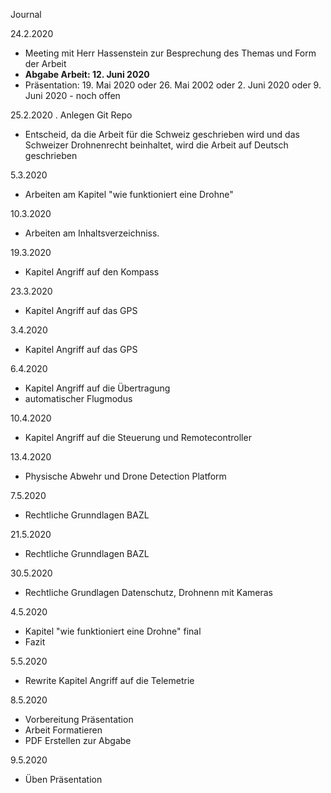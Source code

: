 Journal

24.2.2020
- Meeting mit Herr Hassenstein zur Besprechung des Themas und Form der Arbeit
- **Abgabe Arbeit: 12. Juni 2020**
- Präsentation: 19. Mai 2020  oder 26. Mai 2002  oder 2. Juni 2020 oder 9. Juni 2020 - noch offen

25.2.2020
. Anlegen Git Repo
- Entscheid, da die Arbeit für die Schweiz geschrieben wird und das Schweizer Drohnenrecht beinhaltet, wird die Arbeit auf Deutsch geschrieben

5.3.2020
- Arbeiten am Kapitel "wie funktioniert eine Drohne"

10.3.2020
- Arbeiten am Inhaltsverzeichniss.

19.3.2020
- Kapitel Angriff auf den Kompass

23.3.2020
- Kapitel Angriff auf das GPS

3.4.2020
- Kapitel Angriff auf das GPS

6.4.2020
- Kapitel Angriff auf die Übertragung
- automatischer Flugmodus

10.4.2020
- Kapitel Angriff auf die Steuerung und Remotecontroller

13.4.2020
- Physische Abwehr und Drone Detection Platform

7.5.2020
- Rechtliche Grunndlagen BAZL

21.5.2020
- Rechtliche Grunndlagen BAZL

30.5.2020
- Rechtliche Grundlagen Datenschutz, Drohnenn mit Kameras

4.5.2020
- Kapitel "wie funktioniert eine Drohne" final
- Fazit

5.5.2020
- Rewrite Kapitel Angriff auf die Telemetrie

8.5.2020
- Vorbereitung Präsentation
- Arbeit Formatieren
- PDF Erstellen zur Abgabe

9.5.2020
- Üben Präsentation
